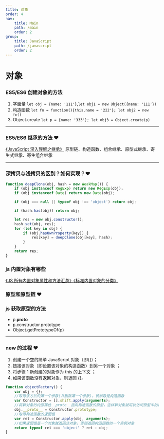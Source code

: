 ```yaml
---
title: 对象
order: 4
nav:
    title: Main
    path: /main
    order: 2
group:
    title: JavaScript
    path: /javascript
    order: 2
---
```


# 对象

### ES5/ES6 创建对象的方法

1. 字面量 `let obj = {name: '111'}`,`let obj1 = new Object({name: '111'})`
2. 构造函数 `let fn = function(){this.name = '222'}; let obj2 = new fn()`
3. Object.create `let p = {name: '333'}; let obj3 = Object.create(p)`

---

### ES5/ES6 继承的方法 ❤️

[《JavaScript 深入理解之继承》](http://cavszhouyou.top/JavaScript%E6%B7%B1%E5%85%A5%E7%90%86%E8%A7%A3%E4%B9%8B%E7%BB%A7%E6%89%BF.html)
[](https://github.com/mqyqingfeng/Blog/issues/16)
原型链、构造函数、组合继承、原型式继承、寄生式继承、寄生组合继承

---

### 深拷贝与浅拷贝的区别？如何实现？❤️

```js
function deepClone(obj, hash = new WeakMap()) {
    if (obj instanceof RegExp) return new RegExp(obj);
    if (obj instanceof Date) return new Date(obj);

    if (obj === null || typeof obj !== 'object') return obj;

    if (hash.has(obj)) return obj;

    let res = new obj.constructor();
    hash.set(obj, res);
    for (let key in obj) {
        if (obj.hasOwnProperty(key)) {
            res[key] = deepClone(obj[key], hash);
        }
    }
    return res;
}
```

### js 内置对象有哪些

[《JS 所有内置对象属性和方法汇总》](https://segmentfault.com/a/1190000011467723)[《标准内置对象的分类》](https://developer.mozilla.org/zh-CN/docs/Web/JavaScript/Reference/Global_Objects)

### 原型和原型链 ❤️

### js 获取原型的方法

-   p.**proto**
-   p.constructor.prototype
-   Object.getPrototypeOf(p)

---

### new 的过程 ❤️

1. 创建一个空的简单 JavaScript 对象（即{}）；
1. 链接该对象（即设置该对象的构造函数）到另一个对象 ；
1. 将步骤 1 新创建的对象作为 this 的上下文 ；
1. 如果该函数没有返回对象，则返回 {}。

```js
function objectFactory() {
    var obj = {};
    //取得该方法的第一个参数(并删除第一个参数)，该参数是构造函数
    var Constructor = [].shift.apply(arguments);
    //将新对象的内部属性__proto__指向构造函数的原型，这样新对象就可以访问原型中的属性和方法
    obj.__proto__ = Constructor.prototype;
    //取得构造函数的返回值
    var ret = Constructor.apply(obj, arguments);
    //如果返回值是一个对象就返回该对象，否则返回构造函数的一个实例对象
    return typeof ret === 'object' ? ret : obj;
}
```
